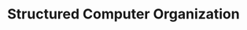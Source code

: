 ---
authors: Andrew S. Tanenbaum
title: Structured Computer Organization
layout: book
link: false
---